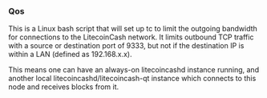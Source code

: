 ### Qos ###

This is a Linux bash script that will set up tc to limit the outgoing bandwidth for connections to the LitecoinCash network. It limits outbound TCP traffic with a source or destination port of 9333, but not if the destination IP is within a LAN (defined as 192.168.x.x).

This means one can have an always-on litecoincashd instance running, and another local litecoincashd/litecoincash-qt instance which connects to this node and receives blocks from it.
